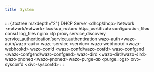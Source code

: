 ```yaml
---
title: System
---
```


::: {.toctree maxdepth="2"}
DHCP Server \<dhcp/dhcp\> Network \<network/network\> backup\_restore
https\_certificate configuration\_files consul log\_files nginx ntp
proxy service\_discovery service\_authentication/service\_authentication
wazo-auth \<wazo-auth/wazo-auth\> wazo-service \<service\> wazo-webhookd
\<wazo-webhookd\> wazo-confd \<wazo-confd/wazo-confd\> wazo-confgend
\<wazo-confgend/wazo-confgend\> wazo-dird \<wazo-dird/wazo-dird\>
wazo-phoned \<wazo-phoned\> wazo-purge-db \<purge\_logs\> xivo-sysconfd
\<xivo-sysconfd\>
:::
